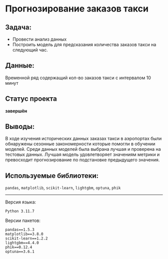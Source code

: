 # Прогнозирование заказов такси

## Задача:
- Провести анализ данных
- Построить модель для предсказания количества заказов такси на следующий час.
## Данные:
Временной ряд содержащий кол-во заказов такси с интервалом 10 минут

 ## Статус проекта
**завершён**

## Выводы:
В ходе изучения исторических данных заказах такси в аэропортах были обнаружены сезонные закономерности которые помогли в обучении моделей. Среди данных моделей была выбрана лучшая и проверена на тестовых данных. Лучшая модель удовлетворяет значениям метрики и превосходит прогнозирование по подстановке предыдущего значения.

## Используемые библиотеки:
`pandas`, `matplotlib`, `scikit-learn`, `lightgbm`, `optuna`, `phik`
***
Версия языка:
```
Python 3.11.7
```

Версии пакетов:
```
pandas==1.5.3
matplotlib==3.8.0
scikit-learn==1.2.2
lightgbm==4.4.0
phik==0.12.4
optuna==3.6.1
```
